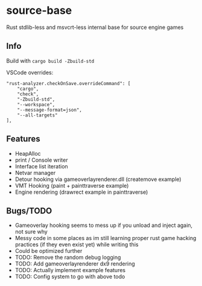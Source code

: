 # source-base

Rust stdlib-less and msvcrt-less internal base for source engine games 

## Info

Build with `cargo build -Zbuild-std`

VSCode overrides:
```
"rust-analyzer.checkOnSave.overrideCommand": [
	"cargo",
	"check",
	"-Zbuild-std",
	"--workspace",
	"--message-format=json",
	"--all-targets"
], 
```

## Features
- HeapAlloc
- print / Console writer
- Interface list iteration
- Netvar manager
- Detour hooking via gameoverlayrenderer.dll (createmove example)
- VMT Hooking (paint + painttraverse example)
- Engine rendering (drawrect example in painttraverse)

## Bugs/TODO
- Gameoverlay hooking seems to mess up if you unload and inject again, not sure why
- Messy code in some places as im still learning proper rust game hacking practices (if they even exist yet) while writing this
- Could be optimized further
- TODO: Remove the random debug logging
- TODO: Add gameoverlayrenderer dx9 rendering 
- TODO: Actually implement example features
- TODO: Config system to go with above todo
